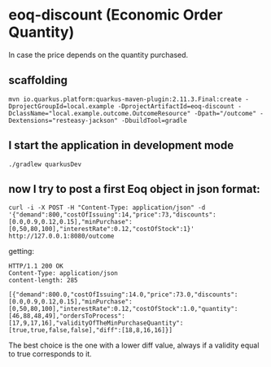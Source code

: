 # eoq-discount  (Economic Order Quantity)

In case the price depends on the quantity purchased.

## scaffolding

```shell
mvn io.quarkus.platform:quarkus-maven-plugin:2.11.3.Final:create -DprojectGroupId=local.example -DprojectArtifactId=eoq-discount -DclassName="local.example.outcome.OutcomeResource" -Dpath="/outcome" -Dextensions="resteasy-jackson" -DbuildTool=gradle
```

## I start the application in development mode

```shell
./gradlew quarkusDev
```

## now I try to post a first Eoq object in json format:

```shell
curl -i -X POST -H "Content-Type: application/json" -d '{"demand":800,"costOfIssuing":14,"price":73,"discounts":[0.0,0.9,0.12,0.15],"minPurchase":[0,50,80,100],"interestRate":0.12,"costOfStock":1}' http://127.0.0.1:8080/outcome
```

getting:

```text
HTTP/1.1 200 OK
Content-Type: application/json
content-length: 285

[{"demand":800.0,"costOfIssuing":14.0,"price":73.0,"discounts":[0.0,0.9,0.12,0.15],"minPurchase":[0,50,80,100],"interestRate":0.12,"costOfStock":1.0,"quantity":[46,88,48,49],"ordersToProcess":[17,9,17,16],"validityOfTheMinPurchaseQuantity":[true,true,false,false],"diff":[18,8,16,16]}]
```

The best choice is the one with a lower diff value, always if a validity equal to true corresponds to it.
